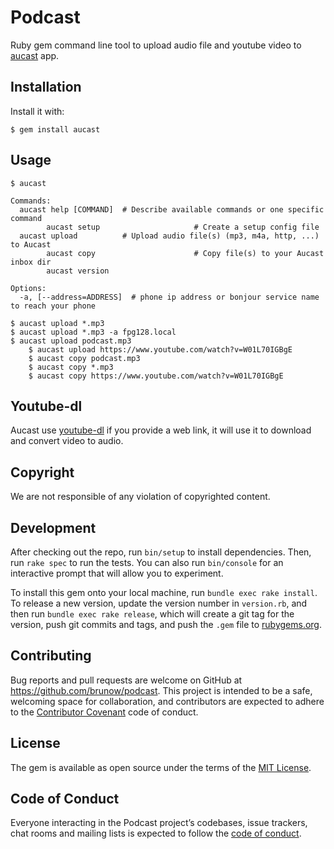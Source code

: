 # Podcast

Ruby gem command line tool to upload audio file and youtube video to [aucast](https://aucast.io) app.

## Installation

Install it with:

    $ gem install aucast

## Usage

    $ aucast
    
    Commands:
      aucast help [COMMAND]  # Describe available commands or one specific command
			aucast setup					 # Create a setup config file
      aucast upload          # Upload audio file(s) (mp3, m4a, http, ...) to Aucast
			aucast copy						 # Copy file(s) to your Aucast inbox dir
			aucast version

    Options:
      -a, [--address=ADDRESS]  # phone ip address or bonjour service name to reach your phone
      
    $ aucast upload *.mp3
    $ aucast upload *.mp3 -a fpg128.local
    $ aucast upload podcast.mp3
		$ aucast upload https://www.youtube.com/watch?v=W01L70IGBgE
		$ aucast copy podcast.mp3
		$ aucast copy *.mp3
		$ aucast copy https://www.youtube.com/watch?v=W01L70IGBgE

## Youtube-dl

Aucast use [youtube-dl](https://github.com/ytdl-org/youtube-dl) if you provide a web link, it will use it to download and convert video to audio.

## Copyright

We are not responsible of any violation of copyrighted content.

## Development

After checking out the repo, run `bin/setup` to install dependencies. Then, run `rake spec` to run the tests. You can also run `bin/console` for an interactive prompt that will allow you to experiment.

To install this gem onto your local machine, run `bundle exec rake install`. To release a new version, update the version number in `version.rb`, and then run `bundle exec rake release`, which will create a git tag for the version, push git commits and tags, and push the `.gem` file to [rubygems.org](https://rubygems.org).

## Contributing

Bug reports and pull requests are welcome on GitHub at https://github.com/brunow/podcast. This project is intended to be a safe, welcoming space for collaboration, and contributors are expected to adhere to the [Contributor Covenant](http://contributor-covenant.org) code of conduct.

## License

The gem is available as open source under the terms of the [MIT License](https://opensource.org/licenses/MIT).

## Code of Conduct

Everyone interacting in the Podcast project’s codebases, issue trackers, chat rooms and mailing lists is expected to follow the [code of conduct](https://github.com/brunow/podcast/blob/master/CODE_OF_CONDUCT.md).
